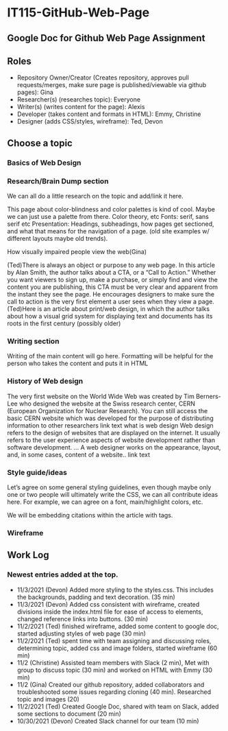 # IT115-GitHub-Web-Page
##  Google Doc for Github Web Page Assignment

## Roles
* Repository Owner/Creator (Creates repository, approves pull requests/merges, make sure page is published/viewable via github pages): Gina
* Researcher(s) (researches topic): Everyone
* Writer(s) (writes content for the page): Alexis
* Developer (takes content and formats in HTML): Emmy, Christine
* Designer (adds CSS/styles, wireframe): Ted, Devon

## Choose a topic
### Basics of Web Design

### Research/Brain Dump section
We can all do a little research on the topic and add/link it here.

This page about color-blindness and color palettes is kind of cool. Maybe we can just use a palette from there. Color theory, etc
Fonts: serif, sans serif etc
Presentation: Headings, subheadings, how pages get sectioned, and what that means for the navigation of a page. (old site examples w/ different layouts maybe old trends). 


How visually impaired people view the web(Gina)

(Ted)There is always an object or purpose to any web page. In this article by Alan Smith, the author talks about a CTA, or a “Call to Action.” Whether you want viewers to sign up, make a purchase, or simply find and view the content you are publishing, this CTA must be very clear and apparent from the instant they see the page. He encourages designers to make sure the call to action is the very first element a user sees when they view a page. 
(Ted)Here is an article about print/web design, in which the author talks about how a visual grid system for displaying text and documents has its roots in the first century (possibly older)

### Writing section
Writing of the main content will go here. Formatting will be helpful for the person who takes the content and puts it in HTML

### History of Web design
The very first website on the World Wide Web was created by Tim Berners-Lee who designed the website at the Swiss research center, CERN (European Organization for Nuclear Research). You can still access the basic CERN website which was developed for the purpose of distributing information to other researchers
link text
what is web design
Web design refers to the design of websites that are displayed on the internet. It usually refers to the user experience aspects of website development rather than software development. ... A web designer works on the appearance, layout, and, in some cases, content of a website..
link text


### Style guide/ideas
Let’s agree on some general styling guidelines, even though maybe only one or two people will ultimately write the CSS, we can all contribute ideas here. For example, we can agree on a font, main/highlight colors, etc.

We will be embedding citations within the article with <a> tags.

### Wireframe





##  Work Log
### Newest entries added at the top.


* 11/3/2021 (Devon) Added more styling to the styles.css. This includes the backgrounds, padding and text decoration. (35 min)
* 11/3/2021 (Devon) Added css consistent with wireframe, created divisions inside the index.html file for ease of access to elements, changed reference links into buttons. (30 min)
* 11/2/2021 (Ted) finished wireframe, added some content to google doc, started adjusting styles of web page (30 min)
* 11/2/2021 (Ted) spent time with team assigning and discussing roles, determining topic, added css and image folders, started wireframe (60 min)
* 11/2 (Christine) Assisted team members with Slack (2 min), Met with group to discuss topic (30 min) and worked on HTML with Emmy (30 min)
* 11/2 (Gina) Created our github repository, added collaborators and troubleshooted some issues regarding cloning (40 min). Researched topic and images (20)
* 11/2/2021 (Ted) Created Google Doc, shared with team on Slack, added some sections to document (20 min)
* 10/30/2021 (Devon) Created Slack channel for our team (10 min)
